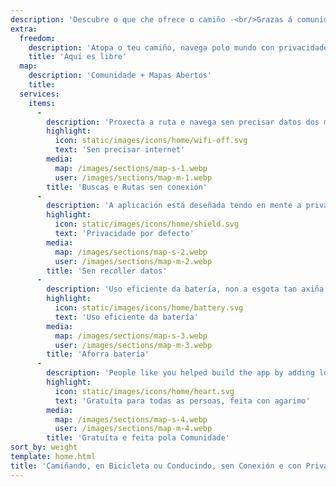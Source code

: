 ```yaml
---
description: 'Descubre o que che ofrece o camiño -<br/>Grazas á comunidade'
extra:
  freedom:
    description: 'Atopa o teu camiño, navega polo mundo con privacidade e priorizando a comunidade.'
    title: 'Aquí es libre'
  map:
    description: 'Comunidade + Mapas Abertos'
    title:
  services:
    items:
      - 
        description: 'Proxecta a ruta e navega sen precisar datos dos móbil, e busca puntos de interese nesas longas andainas.'
        highlight:
          icon: static/images/icons/home/wifi-off.svg
          text: 'Sen precisar internet'
        media:
          map: /images/sections/map-s-1.webp
          user: /images/sections/map-m-1.webp
        title: 'Buscas e Rutas sen conexión'
      - 
        description: 'A aplicación está deseñada tendo en mente a privacidade - non identifica ás persoas, non te rastrexa e non recolle ningunha información.'
        highlight:
          icon: static/images/icons/home/shield.svg
          text: 'Privacidade por defecto'
        media:
          map: /images/sections/map-s-2.webp
          user: /images/sections/map-m-2.webp
        title: 'Sen recoller datos'
      - 
        description: 'Uso eficiente da batería, non a esgota tan axiña como outras aplicacións para navegar.'
        highlight:
          icon: static/images/icons/home/battery.svg
          text: 'Uso eficiente da batería'
        media:
          map: /images/sections/map-s-3.webp
          user: /images/sections/map-m-3.webp
        title: 'Aforra batería'
      - 
        description: 'People like you helped build the app by adding locations to <span class="text-icon"><svg viewBox="0 0 19 19"><use href="#icon-open-street-map"></use></svg> [OpenStreetMap](https://openstreetmap.org)</span>, giving feedback on features, and contributing code on <span class="text-icon"><svg viewbox="0 0 4.233 4.233"> <use href="#icon-codeberg"></use></svg> [Codeberg](https://codeberg.org/comaps)</span> in the open-source community.'
        highlight:
          icon: static/images/icons/home/heart.svg
          text: 'Gratuíta para todas as persoas, feita con agarimo'
        media:
          map: /images/sections/map-s-4.webp
          user: /images/sections/map-m-4.webp
        title: 'Gratuíta e feita pola Comunidade'
sort_by: weight
template: home.html
title: 'Camiñando, en Bicicleta ou Conducindo, sen Conexión e con Privacidade'
---
```

